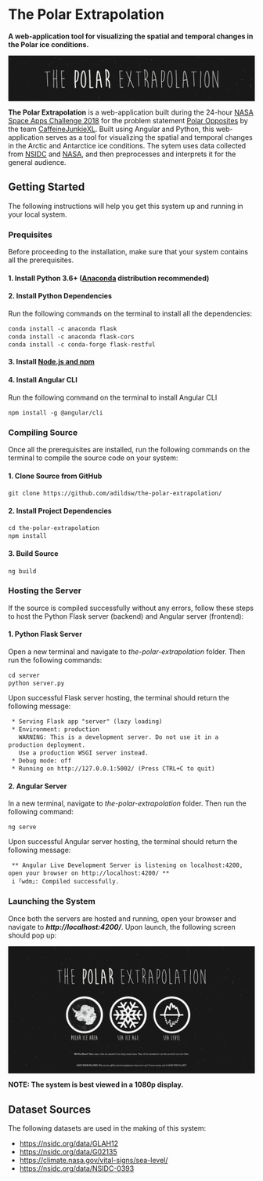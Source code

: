 # The Polar Extrapolation
**A web-application tool for visualizing the spatial and temporal changes in the Polar ice conditions.**

<img align='center' src='https://github.com/adildsw/the-polar-extrapolation/blob/master/assets/title.png' />

<b>The Polar Extrapolation</b> is a web-application built during the 24-hour <a href="https://2018.spaceappschallenge.org">NASA Space Apps Challenge 2018</a> for the problem statement <a href="https://2018.spaceappschallenge.org/challenges/icy-glare/recycle-polar-opposites/details">Polar Opposites</a> by the team <a href="https://2018.spaceappschallenge.org/challenges/icy-glare/recycle-polar-opposites/teams/caffeinejunkiexl/stream">CaffeineJunkieXL</a>. Built using Angular and Python, this web-application serves as a tool for visualizing the spatial and temporal changes in the Arctic and Antarctice ice conditions. The sytem uses data collected from [NSIDC](https://nsidc.org) and [NASA](https://climate.nasa.gov), and then preprocesses and interprets it for the general audience.

## Getting Started
The following instructions will help you get this system up and running in your local system.

### Prequisites
Before proceeding to the installation, make sure that your system contains all the prerequisites.
#### 1. Install Python 3.6+ ([Anaconda](https://www.anaconda.com/download/) distribution recommended)
#### 2. Install Python Dependencies
Run the following commands on the terminal to install all the dependencies:
```
conda install -c anaconda flask
conda install -c anaconda flask-cors
conda install -c conda-forge flask-restful
```
#### 3. Install [Node.js and npm](https://nodejs.org/en/download/)
#### 4. Install Angular CLI
Run the following command on the terminal to install Angular CLI
```
npm install -g @angular/cli
```

### Compiling Source
Once all the prerequisites are installed, run the following commands on the terminal to compile the source code on your system:
#### 1. Clone Source from GitHub
```
git clone https://github.com/adildsw/the-polar-extrapolation/
```
#### 2. Install Project Dependencies
```
cd the-polar-extrapolation
npm install
```
#### 3. Build Source
```
ng build
```

### Hosting the Server
If the source is compiled successfully without any errors, follow these steps to host the Python Flask server (backend) and Angular server (frontend):
#### 1. Python Flask Server
Open a new terminal and navigate to _the-polar-extrapolation_ folder. Then run the following commands:
```
cd server
python server.py
```
Upon successful Flask server hosting, the terminal should return the following message:
```
 * Serving Flask app "server" (lazy loading)
 * Environment: production
   WARNING: This is a development server. Do not use it in a production deployment.
   Use a production WSGI server instead.
 * Debug mode: off
 * Running on http://127.0.0.1:5002/ (Press CTRL+C to quit)
```
#### 2. Angular Server
In a new terminal, navigate to _the-polar-extrapolation_ folder. Then run the following command:
```
ng serve
```
Upon successful Angular server hosting, the terminal should return the following message:
```
 ** Angular Live Development Server is listening on localhost:4200, open your browser on http://localhost:4200/ **
 i ｢wdm｣: Compiled successfully.
```

### Launching the System
Once both the servers are hosted and running, open your browser and navigate to ***http://localhost:4200/***.
Upon launch, the following screen should pop up:

<img align='center' src='https://github.com/adildsw/the-polar-extrapolation/blob/master/assets/landing.png' />

**NOTE: The system is best viewed in a 1080p display.**

## Dataset Sources
The following datasets are used in the making of this system:
* https://nsidc.org/data/GLAH12
* https://nsidc.org/data/G02135
* https://climate.nasa.gov/vital-signs/sea-level/
* https://nsidc.org/data/NSIDC-0393
